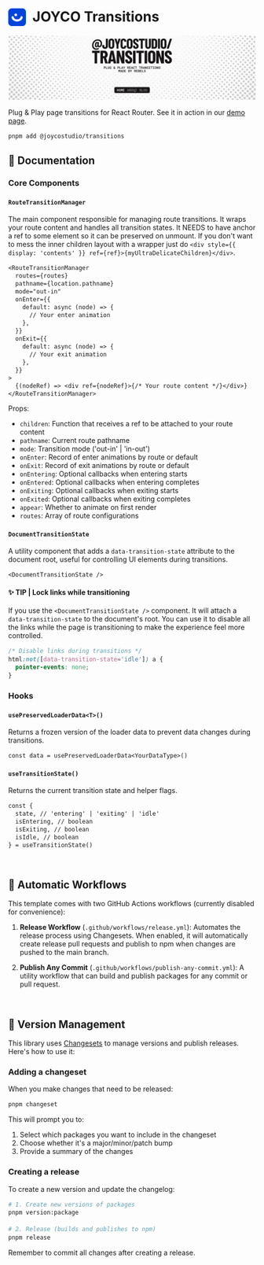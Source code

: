 # <img src="./static/JOYCO.png" alt="JOYCO Logo" height="36" width="36" align="top" />&nbsp;&nbsp;JOYCO Transitions

![banner.png](./static/banner.png)

Plug & Play page transitions for React Router. See it in action in our [demo page](https://transitions.joyco.studio).

```bash
pnpm add @joycostudio/transitions
```

## 📖 Documentation

### Core Components

#### `RouteTransitionManager`

The main component responsible for managing route transitions. It wraps your route content and handles all transition states. It NEEDS to have anchor a ref to some element so it can be preserved on unmount. If you don't want to mess the inner children layout with a wrapper just do `<div style={{ display: 'contents' }} ref={ref}>{myUltraDelicateChildren}</div>`.

```tsx
<RouteTransitionManager
  routes={routes}
  pathname={location.pathname}
  mode="out-in"
  onEnter={{
    default: async (node) => {
      // Your enter animation
    },
  }}
  onExit={{
    default: async (node) => {
      // Your exit animation
    },
  }}
>
  {(nodeRef) => <div ref={nodeRef}>{/* Your route content */}</div>}
</RouteTransitionManager>
```

Props:

- `children`: Function that receives a ref to be attached to your route content
- `pathname`: Current route pathname
- `mode`: Transition mode ('out-in' | 'in-out')
- `onEnter`: Record of enter animations by route or default
- `onExit`: Record of exit animations by route or default
- `onEntering`: Optional callbacks when entering starts
- `onEntered`: Optional callbacks when entering completes
- `onExiting`: Optional callbacks when exiting starts
- `onExited`: Optional callbacks when exiting completes
- `appear`: Whether to animate on first render
- `routes`: Array of route configurations

#### `DocumentTransitionState`

A utility component that adds a `data-transition-state` attribute to the document root, useful for controlling UI elements during transitions.

```tsx
<DocumentTransitionState />
```

#### ✨ TIP | Lock links while transitioning

If you use the `<DocumentTransitionState />` component. It will attach a `data-transition-state` to the document's root. You can use it to disable all the links while the page is transitioning to make the experience feel more controlled.

```css
/* Disable links during transitions */
html:not([data-transition-state='idle']) a {
  pointer-events: none;
}
```

### Hooks

#### `usePreservedLoaderData<T>()`

Returns a frozen version of the loader data to prevent data changes during transitions.

```tsx
const data = usePreservedLoaderData<YourDataType>()
```

#### `useTransitionState()`

Returns the current transition state and helper flags.

```tsx
const {
  state, // 'entering' | 'exiting' | 'idle'
  isEntering, // boolean
  isExiting, // boolean
  isIdle, // boolean
} = useTransitionState()
```

<br/>

## 🤖 Automatic Workflows

This template comes with two GitHub Actions workflows (currently disabled for convenience):

1. **Release Workflow** (`.github/workflows/release.yml`): Automates the release process using Changesets. When enabled, it will automatically create release pull requests and publish to npm when changes are pushed to the main branch.

2. **Publish Any Commit** (`.github/workflows/publish-any-commit.yml`): A utility workflow that can build and publish packages for any commit or pull request.

<br/>

## 🦋 Version Management

This library uses [Changesets](https://github.com/changesets/changesets) to manage versions and publish releases. Here's how to use it:

### Adding a changeset

When you make changes that need to be released:

```bash
pnpm changeset
```

This will prompt you to:

1. Select which packages you want to include in the changeset
2. Choose whether it's a major/minor/patch bump
3. Provide a summary of the changes

### Creating a release

To create a new version and update the changelog:

```bash
# 1. Create new versions of packages
pnpm version:package

# 2. Release (builds and publishes to npm)
pnpm release
```

Remember to commit all changes after creating a release.
